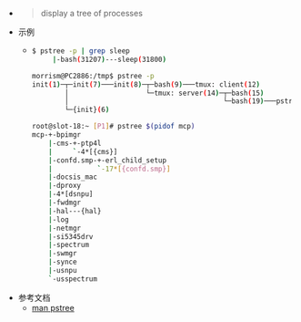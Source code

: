 - > display a tree of processes
- 示例
	- ```bash
	  $ pstree -p | grep sleep
	       |-bash(31207)---sleep(31800)
	  
	  morrism@PC2886:/tmp$ pstree -p
	  init(1)─┬─init(7)───init(8)─┬─bash(9)───tmux: client(12)
	          │                   └─tmux: server(14)─┬─bash(15)
	          │                                      └─bash(19)───pstree(3507)
	          └─{init}(6)
	  
	  root@slot-18:~ [P1]# pstree $(pidof mcp)
	  mcp-+-bpimgr
	      |-cms-+-ptp4l
	      |     `-4*[{cms}]
	      |-confd.smp-+-erl_child_setup
	      |           `-17*[{confd.smp}]
	      |-docsis_mac
	      |-dproxy
	      |-4*[dsnpu]
	      |-fwdmgr
	      |-hal---{hal}
	      |-log
	      |-netmgr
	      |-si5345drv
	      |-spectrum
	      |-swmgr
	      |-synce
	      |-usnpu
	      `-usspectrum
	  ```
- 参考文档
	- [man pstree](https://man7.org/linux/man-pages/man1/pstree.1.html)
